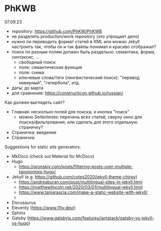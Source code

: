 # PhKWB

07.09.23

- repository: https://github.com/PhKW/PhKWB
- не разделять production/work repository (это упрощает дело)
- нужно ли переводить формат статей в XML или можно Jekyll настроить так, чтобы он и так файлы понимал и красиво отображал?
- поиск по разным полям должен быть раздельно: семантика, форма, синтаксис, ...
  - свободный поиск
  - поле: семантическая функция
  - поле: схема
  - ключевые слова/тэги (лингвистический поиск): "перевод неверный", "гипербола", итд.
- даты: до марта
- для сравнения: https://constructicon.github.io/russian/

Как должен выглядеть сайт?

- Главная: несколъко полей для поиска, и кнопка "поиск"
  - можно Seitenleiste: перечень всех статей, сверху окно для поиска/фильтрования; или сделать для этого отдельную страничку?
- Страничка: введение
- Страничка: 

Suggestions for static site generators:

- MkDocs (check out Material for McDocs)
- Hugo
  - https://gronskiy.com/posts/filtering-posts-over-multiple-taxonomies-hugo/
- Jekyll (e.g. https://github.com/cotes2020/jekyll-theme-chirpy)
  - https://andreaburan.com/post/multilingual-sites-in-jekyll.html
  - https://matthewlincoln.net/2020/03/01/multilingual-jekyll.html
  - https://www.taniarascia.com/make-a-static-website-with-jekyll/
  - 
- Docusaurus
- Eleventy (https://www.11ty.dev/)
- Sphinx
- Gatsby (https://www.gatsbyjs.com/features/jamstack/gatsby-vs-jekyll-vs-hugo)
